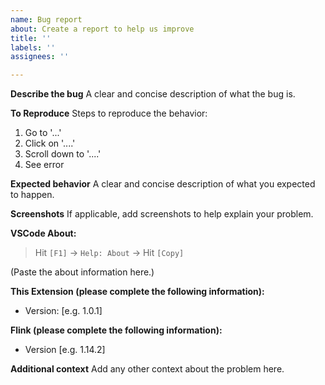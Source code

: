 ```yaml
---
name: Bug report
about: Create a report to help us improve
title: ''
labels: ''
assignees: ''

---
```


**Describe the bug**
A clear and concise description of what the bug is.

**To Reproduce**
Steps to reproduce the behavior:

1. Go to '...'
2. Click on '....'
3. Scroll down to '....'
4. See error

**Expected behavior**
A clear and concise description of what you expected to happen.

**Screenshots**
If applicable, add screenshots to help explain your problem.

**VSCode About:**
> Hit `[F1]` -> `Help: About` -> Hit `[Copy]`

(Paste the about information here.)

**This Extension (please complete the following information):**

- Version: [e.g. 1.0.1]

**Flink (please complete the following information):**

- Version [e.g. 1.14.2]

**Additional context**
Add any other context about the problem here.
